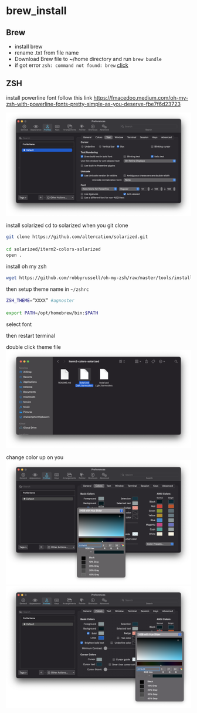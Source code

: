 # brew_install

## Brew
- install brew
- rename .txt from file name
- Download Brew file to ~/home directory and run `brew bundle`
- if got error `zsh: command not found: brew` [click](https://stackoverflow.com/questions/36657321/after-installing-homebrew-i-get-zsh-command-not-found-brew)


## ZSH
install powerline font follow this link
https://fmacedoo.medium.com/oh-my-zsh-with-powerline-fonts-pretty-simple-as-you-deserve-fbe7f6d23723

![install font](https://github.com/fluke34261/brew_install/blob/main/Screen%20Shot%202564-07-10%20at%2014.52.17.png)

install solarized
cd to solarized when you git clone 

```sh
git clone https://github.com/altercation/solarized.git

cd solarized/iterm2-colors-solarized
open .
```

install oh my zsh
```sh
wget https://github.com/robbyrussell/oh-my-zsh/raw/master/tools/install.sh -O - | zsh
```

then setup theme name in `~/zshrc`

```sh
ZSH_THEME=”XXXX” #agnoster

export PATH=/opt/homebrew/bin:$PATH
```

select font

then restart terminal 


double click theme file
![install theme solarized](https://github.com/fluke34261/brew_install/blob/main/Screen%20Shot%202564-07-10%20at%2015.05.29.png)


change color up on you
![change color theme](https://github.com/fluke34261/brew_install/blob/main/Screen%20Shot%202564-07-10%20at%2015.08.33.png)
![change color theme](https://github.com/fluke34261/brew_install/blob/main/Screen%20Shot%202564-07-10%20at%2015.08.38.png)
